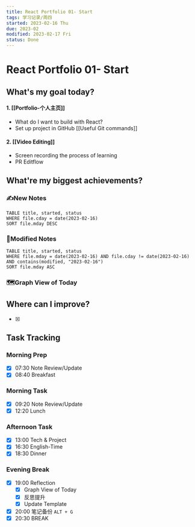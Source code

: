 ```yaml
---
title: React Portfolio 01- Start
tags: 学习记录/周四
started: 2023-02-16 Thu
due: 2023-02
modified: 2023-02-17 Fri
status: Done
---
```

# React Portfolio 01- Start
## What's my goal today?
#### 1. [[Portfolio-个人主页]]
- What do I want to build with React?
- Set up project in GitHub [[Useful Git commands]]
#### 2. [[Video Editing]]
- Screen recording the process of learning
- PR Editflow

## What're my biggest achievements?
### ✍️New Notes

```dataview
TABLE title, started, status
WHERE file.cday = date(2023-02-16)
SORT file.mday DESC
```

### 📝Modified Notes

```dataview
TABLE title, started, status
WHERE file.mday = date(2023-02-16) AND file.cday != date(2023-02-16) AND contains(modified, "2023-02-16")
SORT file.mday ASC
```

### 🗺️Graph View of Today

## Where can I improve?
- [x] 
## Task Tracking
### Morning Prep
- [x] 07:30 Note Review/Update
- [x] 08:40 Breakfast
### Morning Task
- [x] 09:20 Note Review/Update
- [x] 12:20 Lunch
### Afternoon Task
- [x] 13:00 Tech & Project
- [x] 16:30 English-Time
- [x] 18:30 Dinner
### Evening Break
- [x] 19:00 Reflection
	- [x] Graph View of Today
	- [x] 反思提升
	- [x] Update Template 
- [x] 20:00 笔记备份 `ALT + G`
- [x] 20:30 BREAK